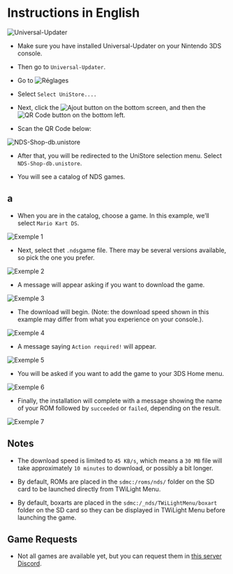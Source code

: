 # Instructions in English

![Universal-Updater](https://raw.githubusercontent.com/TheRinzler65/NDS-Shop-db/main/docs/favicon.ico)

- Make sure you have installed Universal-Updater on your Nintendo 3DS console.

- Then go to `Universal-Updater`.

- Go to ![Réglages](https://github.com/Universal-Team/Universal-Updater/raw/master/assets/gfx/sprites/settings.png)

- Select `Select UniStore....`

- Next, click the ![Ajout](https://github.com/Universal-Team/Universal-Updater/raw/master/assets/gfx/sprites/add.png)  button on the bottom screen, and then the ![QR Code](https://github.com/Universal-Team/Universal-Updater/raw/master/assets/gfx/sprites/qr_code.png)  button on the bottom left.

- Scan the QR Code below:

![NDS-Shop-db.unistore](https://github.com/TheRinzler65/NDS-Shop-db/raw/main/qrcode-NDS-Shop-db.unistore.png)

- After that, you will be redirected to the UniStore selection menu. Select `NDS-Shop-db.unistore`.

- You will see a catalog of NDS games.

## a

- When you are in the catalog, choose a game. In this example, we’ll select `Mario Kart DS`.

![Exemple 1](https://github.com/TheRinzler65/NDS-Shop-db/raw/main/tutorial/screenshots/exemple1EN.png)

- Next, select thet `.nds`game file. There may be several versions available, so pick the one you prefer.

![Exemple 2](https://github.com/TheRinzler65/NDS-Shop-db/raw/main/tutorial/screenshots/exemple2EN.png)

- A message will appear asking if you want to download the game.

![Exemple 3](https://github.com/TheRinzler65/NDS-Shop-db/raw/main/tutorial/screenshots/exemple3EN.png)

- The download will begin. (Note: the download speed shown in this example may differ from what you experience on your console.).

![Exemple 4](https://github.com/TheRinzler65/NDS-Shop-db/raw/main/tutorial/screenshots/exemple4EN.png)

- A message saying `Action required!` will appear.

![Exemple 5](https://github.com/TheRinzler65/NDS-Shop-db/raw/main/tutorial/screenshots/exemple5EN.png)

- You will be asked if you want to add the game to your 3DS Home menu.

![Exemple 6](https://github.com/TheRinzler65/NDS-Shop-db/raw/main/tutorial/screenshots/exemple6EN.png)

- Finally, the installation will complete with a message showing the name of your ROM followed by `succeeded` or `failed`, depending on the result.

![Exemple 7](https://github.com/TheRinzler65/NDS-Shop-db/raw/main/tutorial/screenshots/exemple7EN.png)


## Notes

- The download speed is limited to `45 KB/s`, which means a `30 MB` file will take approximately `10 minutes` to download, or possibly a bit longer.

- By default, ROMs are placed in the `sdmc:/roms/nds/` folder on the SD card to be launched directly from TWiLight Menu.

- By default, boxarts are placed in the `sdmc:/_nds/TWiLightMenu/boxart` folder on the SD card so they can be displayed in TWiLight Menu before launching the game.


## Game Requests

- Not all games are available yet, but you can request them in [this server Discord](https://discord.gg/tWuMKd8ZHm).